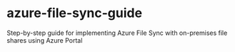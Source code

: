 # azure-file-sync-guide
Step-by-step guide for implementing Azure File Sync with on-premises file shares using Azure Portal

